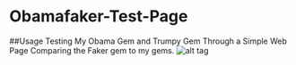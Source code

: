 # Obamafaker-Test-Page
##Usage
Testing My Obama Gem and Trumpy Gem Through a Simple Web Page
Comparing the Faker gem to my gems.
![alt tag](https://cloud.githubusercontent.com/assets/17296898/16290316/19361c72-38b1-11e6-9273-742502136bd0.png)

